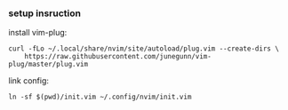 ### setup insruction

install vim-plug:
```
curl -fLo ~/.local/share/nvim/site/autoload/plug.vim --create-dirs \
    https://raw.githubusercontent.com/junegunn/vim-plug/master/plug.vim
```

link config:
```
ln -sf $(pwd)/init.vim ~/.config/nvim/init.vim
```

